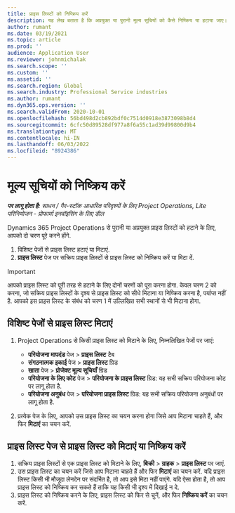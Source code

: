 ```yaml
---
title: प्राइस लिस्टों को निष्क्रिय करें
description: यह लेख बताता है कि अप्रयुक्त या पुरानी मूल्य सूचियों को कैसे निष्क्रिय या हटाया जाए।
author: rumant
ms.date: 03/19/2021
ms.topic: article
ms.prod: ''
audience: Application User
ms.reviewer: johnmichalak
ms.search.scope: ''
ms.custom: ''
ms.assetid: ''
ms.search.region: Global
ms.search.industry: Professional Service industries
ms.author: rumant
ms.dyn365.ops.version: ''
ms.search.validFrom: 2020-10-01
ms.openlocfilehash: 56bd498d2cb892bdf0c7514d0918e3873098b8d4
ms.sourcegitcommit: 6cfc50d89528df977a8f6a55c1ad39d99800d9b4
ms.translationtype: MT
ms.contentlocale: hi-IN
ms.lasthandoff: 06/03/2022
ms.locfileid: "8924386"
---
```

# <a name="deactivate-price-lists"></a>मूल्य सूचियों को निष्क्रिय करें 

_**पर लागू होता है:** साधन / गैर-स्टॉक आधारित परिदृश्यों के लिए Project Operations, Lite परिनियोजन - प्रोफार्मा इनवॉइसिंग के लिए डील_

Dynamics 365 Project Operations से पुरानी या अप्रयुक्त प्राइस लिस्टों को हटाने के लिए, आपको दो चरण पूरे करने होंगे. 

1. विशिष्ट पेजों से प्राइस लिस्ट हटाएं या मिटाएं.
2. **प्राइस लिस्ट** पेज पर सक्रिय प्राइस लिस्टों से प्राइस लिस्ट को निष्क्रिय करें या मिटा दें.

>[!IMPORTANT]
> आपको प्राइस लिस्ट को पूरी तरह से हटाने के लिए दोनों चरणों को पूरा करना होगा. केवल चरण 2 को करना, जो सक्रिय प्राइस लिस्टों के दृश्य से प्राइस लिस्ट को सीधे मिटाना या निष्क्रिय करना है, पर्याप्त नहीं है. आपको इस प्राइस लिस्ट के संबंध को चरण 1 में उल्लिखित सभी स्थानों से भी मिटाना होगा.

## <a name="delete-the-price-list-from-specific-pages"></a>विशिष्ट पेजों से प्राइस लिस्ट मिटाएं
1. Project Operations से किसी प्राइस लिस्ट को मिटाने के लिए, निम्नलिखित पेजों पर जाएं:  

      - **परियोजना मापदंड** पेज > **प्राइस लिस्ट** टैब
      - **संगठनात्मक इकाई** पेज > **प्राइस लिस्ट** ग्रिड
      - **खाता** पेज > **प्रोजेक्ट मूल्य सूचियाँ** ग्रिड
      - **परियोजना के लिए कोट** पेज > **परियोजना के प्राइस लिस्ट** ग्रिड: यह सभी सक्रिय परियोजना कोट पर लागू होता है.
      - **परियोजना अनुबंध** पेज > **परियोजना प्राइस लिस्ट** ग्रिड: यह सभी सक्रिय परियोजना अनुबंधों पर लागू होता है.

 2. प्रत्येक पेज के लिए, आपको उस प्राइस लिस्ट का चयन करना होगा जिसे आप मिटाना चाहते हैं, और फिर **मिटाएं** का चयन करें. 
 
## <a name="delete-or-deactivate-the-price-list-from-the-price-lists-page"></a>प्राइस लिस्ट पेज से प्राइस लिस्ट को मिटाएं या निष्क्रिय करें
 
1. सक्रिय प्राइस लिस्टों से एक प्राइस लिस्ट को मिटाने के लिए, **बिक्री**  > **ग्राहक** > **प्राइस लिस्ट** पर जाएं. 
2. उस प्राइस लिस्ट का चयन करें जिसे आप मिटाना चाहते हैं और फिर **मिटाएं** का चयन करें. यदि प्राइस लिस्ट किसी भी मौजूदा लेनदेन पर संदर्भित है, तो आप इसे मिटा नहीं पाएंगे. यदि ऐसा होता है, तो आप प्राइस लिस्ट को निष्क्रिय कर सकते हैं ताकि यह किसी भी दृश्य में दिखाई न दे. 
3. प्राइस लिस्ट को निष्क्रिय करने के लिए, प्राइस लिस्ट को फिर से चुनें, और फिर **निष्क्रिय करें** का चयन करें.   
